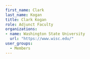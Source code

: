 ```yaml
---
first_name: Clark
last_name: Kogan
title: Clark Kogan
role: Adjunct Faculty
organizations:
- name: Washington State University
  url: "https://www.wisc.edu/"
user_groups:
  - Members
---
```

